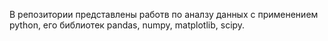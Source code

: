 В репозитории представлены работв по аналзу данных с применением python, его библиотек pandas, numpy, matplotlib, scipy. 
